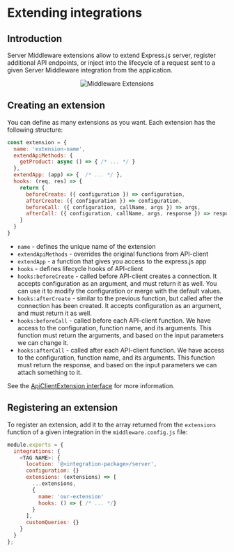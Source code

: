 # Extending integrations

## Introduction

Server Middleware extensions allow to extend Express.js server, register additional API endpoints, or inject into the lifecycle of a request sent to a given Server Middleware integration from the application.

<center>
  <img src="../images/middleware-extensions.jpg" alt="Middleware Extensions" />
</center>

## Creating an extension

You can define as many extensions as you want. Each extension has the following structure:

```js
const extension = {
  name: 'extension-name',
  extendApiMethods: {
    getProduct: async () => { /* ... */ }
  },
  extendApp: (app) => {  /* ... */ },
  hooks: (req, res) => {
    return {
      beforeCreate: ({ configuration }) => configuration,
      afterCreate: ({ configuration }) => configuration,
      beforeCall: ({ configuration, callName, args }) => args,
      afterCall: ({ configuration, callName, args, response }) => response
    }
  }
}
```

- `name` - defines the unique name of the extension
- `extendApiMethods` - overrides the original functions from API-client
- `extendApp` - a function that gives you access to the express.js app
- `hooks` - defines lifecycle hooks of API-client
- `hooks:beforeCreate` - called before API-client creates a connection. It accepts configuration as an argument, and must return it as well. You can use it to modify the configuration or merge with the default values.
- `hooks:afterCreate` - similar to the previous function, but called after the connection has been created. It accepts configuration as an argument, and must return it as well.
- `hooks:beforeCall` - called before each API-client function. We have access to the configuration, function name, and its arguments. This function must return the arguments, and based on the input parameters we can change it.
- `hooks:afterCall` - called after each API-client function. We have access to the configuration, function name, and its arguments. This function must return the response, and based on the input parameters we can attach something to it.

See the [ApiClientExtension interface](/reference/api/core.apiclientextension.html) for more information.

## Registering an extension

To register an extension, add it to the array returned from the `extensions` function of a given integration in the `middleware.config.js` file:

```js
module.exports = {
  integrations: {
    <TAG NAME>: {
      location: '@<integration-package>/server',
      configuration: {}
      extensions: (extensions) => [
        ...extensions,
        {
          name: 'our-extension'
          hooks: () => { /* ... */}
        }
      ],
      customQueries: {}
    }
  }
};
```
